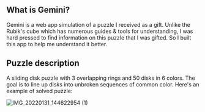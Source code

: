 ## What is Gemini?
Gemini is a web app simulation of a puzzle I received as a gift. 
Unlike the Rubik's cube which has numerous guides & tools for understanding, I was hard pressed to find information on this puzzle that I was gifted. So I built this app to help me understand it better.

## Puzzle description
A sliding disk puzzle with 3 overlapping rings and 50 disks in 6 colors. The goal is to line up disks into unbroken sequences of common color.
Here's an example of solved puzzle:

![IMG_20220131_144622954 (1)](https://user-images.githubusercontent.com/16541866/152467339-90726a2f-5fbd-4585-b9ef-040bf5b22a51.jpg)
